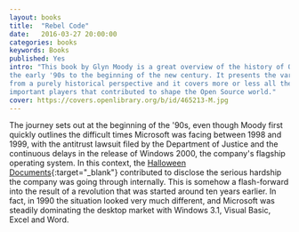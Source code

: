 ```yaml
---
layout: books
title:  "Rebel Code"
date:   2016-03-27 20:00:00
categories: books
keywords: Books
published: Yes
intro: "This book by Glyn Moody is a great overview of the history of Open Source from
the early '90s to the beginning of the new century. It presents the various topics
from a purely historical perspective and it covers more or less all the most
important players that contributed to shape the Open Source world."
cover: https://covers.openlibrary.org/b/id/465213-M.jpg
---
```



The journey sets out at the beginning of the '90s, even though Moody first quickly outlines
the difficult times Microsoft was facing between 1998 and 1999, with the 
antitrust lawsuit filed by the Department of Justice and the continuous
delays in the release of Windows 2000, the company's flagship operating system.
In this context, the [Halloween Documents](https://en.wikipedia.org/wiki/Halloween_documents){:target="_blank"}
contributed to disclose the serious hardship the company was going through internally.
This is somehow a flash-forward into the result of a revolution that was started
around ten years earlier. In fact, in 1990 the situation looked very much different,
and Microsoft was steadily dominating the desktop market with Windows 3.1,
Visual Basic, Excel and Word.  


